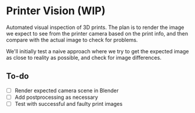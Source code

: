 # Printer Vision (WIP)

Automated visual inspection of 3D prints.
The plan is to render the image we expect to see from the printer camera based on the print info, and then compare with the actual image to check for problems.

We'll initially test a naive approach where we try to get the expected image as close to reality as possible, and check for image differences.

## To-do

- [ ] Render expected camera scene in Blender
- [ ] Add postprocessing as necessary
- [ ] Test with successful and faulty print images